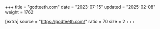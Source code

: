 +++
title = "godteeth.com"
date = "2023-07-15"
updated = "2025-02-08"
weight = 1762

[extra]
source = "https://godteeth.com/"
ratio = 70
size = 2
+++

